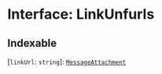 # Interface: LinkUnfurls

## Indexable

 \[`linkUrl`: `string`\]: [`MessageAttachment`](Interface.MessageAttachment.md)
